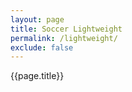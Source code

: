```yaml
---
layout: page
title: Soccer Lightweight
permalink: /lightweight/
exclude: false
---
```


{{page.title}}